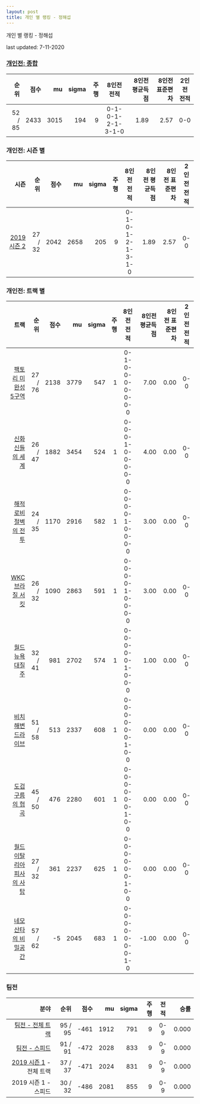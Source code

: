 ```yaml
---
layout: post
title: 개인 별 랭킹 - 정해섭
---
```



개인 별 랭킹 - 정해섭


last updated: 7-11-2020

### [개인전: 종합](../singles-full)

| 순위 | 점수 | mu | sigma | 주행 | 8인전 전적 | 8인전 평균득점 | 8인전 표준편차 | 2인전 전적 |
|---:|---:|---:|---:|---:|:---:|---:|---:|:---:|
| 52 / 85 | 2433 | 3015 | 194 | 9 | 0-1-0-1-2-1-3-1-0 | 1.89 | 2.57 | 0-0 |

### 개인전: 시즌 별

| 시즌 | 순위 | 점수 | mu | sigma | 주행 | 8인전 전적 | 8인전 평균득점 | 8인전 표준편차 | 2인전 전적 |
|---:|---:|---:|---:|---:|---:|:---:|---:|---:|:---:|
| [2019 시즌 2](../singles-s2019_2) | 27 / 32 | 2042 | 2658 | 205 | 9 |  0-1-0-1-2-1-3-1-0 | 1.89 | 2.57 | 0-0 |

### 개인전: 트랙 별

| 트랙 | 순위 | 점수 | mu | sigma | 주행 | 8인전 전적 | 8인전 평균득점 | 8인전 표준편차 | 2인전 전적 |
|---:|---:|---:|---:|---:|---:|:---:|---:|---:|:---:|
| [팩토리 미완성 5구역](../district5) | 27 / 76 | 2138 | 3779 | 547 | 1 | 0-1-0-0-0-0-0-0-0 | 7.00 | 0.00 | 0-0 |
| [신화 신들의 세계](../shinsegye) | 26 / 47 | 1882 | 3454 | 524 | 1 | 0-0-0-1-0-0-0-0-0 | 4.00 | 0.00 | 0-0 |
| [해적 로비 절벽의 전투](../lobby) | 24 / 35 | 1170 | 2916 | 582 | 1 | 0-0-0-0-1-0-0-0-0 | 3.00 | 0.00 | 0-0 |
| [WKC 브라질 서킷](../brazil) | 26 / 32 | 1090 | 2863 | 591 | 1 | 0-0-0-0-1-0-0-0-0 | 3.00 | 0.00 | 0-0 |
| [월드 뉴욕 대질주](../newyork) | 32 / 41 | 981 | 2702 | 574 | 1 | 0-0-0-0-0-1-0-0-0 | 1.00 | 0.00 | 0-0 |
| [비치 해변 드라이브](../haebyun) | 51 / 58 | 513 | 2337 | 608 | 1 | 0-0-0-0-0-0-1-0-0 | 0.00 | 0.00 | 0-0 |
| [도검 구름의 협곡](../hyupgog) | 45 / 50 | 476 | 2280 | 601 | 1 | 0-0-0-0-0-0-1-0-0 | 0.00 | 0.00 | 0-0 |
| [월드 이탈리아 피사의 사탑](../pizza) | 27 / 32 | 361 | 2237 | 625 | 1 | 0-0-0-0-0-0-1-0-0 | 0.00 | 0.00 | 0-0 |
| [네모 산타의 비밀공간](../santa) | 57 / 62 | -5 | 2045 | 683 | 1 | 0-0-0-0-0-0-0-1-0 | -1.00 | 0.00 | 0-0 |

### 팀전

| 분야 | 순위 | 점수 | mu | sigma | 주행 | 전적 | 승률 |
|---:|---:|---:|---:|---:|---:|:---:|---:|
| [팀전 - 전체 트랙](../team-full) | 95 / 95 | -461 | 1912 | 791 | 9 | 0-9 | 0.000 |
| [팀전 - 스피드](../team-speed) | 91 / 91 | -472 | 2028 | 833 | 9 | 0-9 | 0.000 |
| [2019 시즌 1](../teams-t2019_1) - 전체 트랙 | 37 / 37 | -471 | 2024 | 831 | 9 | 0-9 | 0.000 |
| 2019 시즌 1 - 스피드 | 30 / 32 | -486 | 2081 | 855 | 9 | 0-9 | 0.000 |
